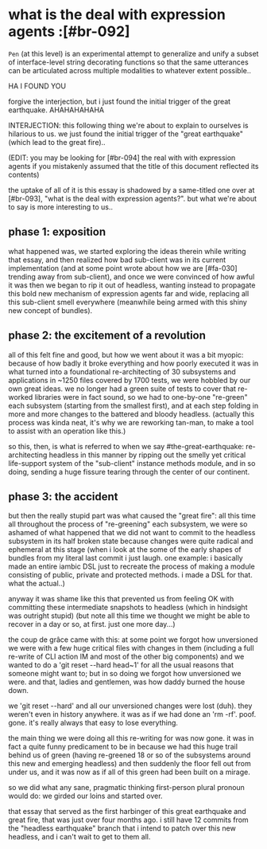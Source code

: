 # what is the deal with expression agents :[#br-092]

`Pen` (at this level) is an experimental attempt to generalize and unify a
subset of interface-level string decorating functions so that the same
utterances can be articulated across multiple modalities to whatever extent
possible..

HA I FOUND YOU

forgive the interjection, but i just found the initial trigger of the great
earthquake. AHAHAHAHAHA

INTERJECTION: this following thing we're about to explain to ourselves is
hilarious to us. we just found the initial trigger of the "great earthquake"
(which lead to the great fire)..

(EDIT: you may be looking for [#br-094] the real with with expression agents
if you mistakenly assumed that the title of this document reflected its
contents)

the uptake of all of it is this essay is shadowed by a same-titled one over
at [#br-093], "what is the deal with expression agents?". but what we're about
to say is more interesting to us..


## phase 1: exposition

what happened was, we started exploring the ideas therein while writing that
essay, and then realized how bad sub-client was in its current implementation
(and at some point wrote about how we are [#fa-030] trending away from
sub-client), and once we were convinced of how awful it was then we began to
rip it out of headless, wanting instead to propagate this bold new mechanism
of expression agents far and wide, replacing all this sub-client smell
everywhere (meanwhile being armed with this shiny new concept of bundles).


## phase 2: the excitement of a revolution

all of this felt fine and good, but how we went about it was a bit myopic:
because of how badly it broke everything and how poorly executed it was in
what turned into a foundational re-architecting of 30 subsystems and
applications in ~1250 files covered by 1700 tests, we were hobbled by our
own great ideas. we no longer had a green suite of tests to cover that
re-worked libraries were in fact sound, so we had to one-by-one "re-green"
each subsystem (starting from the smallest first), and at each step folding
in more and more changes to the battered and bloody headless. (actually
this process was kinda neat, it's why we are reworking tan-man, to make a
tool to assist with an operation like this.)

so this, then, is what is referred to when we say #the-great-earthquake:
re-architecting headless in this manner by ripping out the smelly yet critical
life-support system of the "sub-client" instance methods module, and in so
doing, sending a huge fissure tearing through the center of our continent.


## phase 3: the accident

but then the really stupid part was what caused the "great fire": all this
time all throughout the process of "re-greening" each subsystem, we were
so ashamed of what happened that we did not want to commit to the headless
subsystem in its half broken state because changes were quite radical and
ephemeral at this stage (when i look at the some of the early shapes of
bundles from my literal last commit i just laugh. one example: i basically
made an entire iambic DSL just to recreate the process of making a module
consisting of public, private and protected methods. i made a DSL for that.
what the actual..)

anyway it was shame like this that prevented us from feeling OK with
committing these intermediate snapshots to headless (which in hindsight was
outright stupid) (but note all this time we thought we might be able to
recover in a day or so, at first. just one more day...)

the coup de grâce came with this: at some point we forgot how unversioned we
were with a few huge critical files with changes in them (including a full
re-write of CLI action IM and most of the other big components) and we wanted
to do a 'git reset --hard head~1' for all the usual reasons that someone might
want to; but in so doing we forgot how unversioned we were. and that, ladies
and gentlemen, was how daddy burned the house down.

we 'git reset --hard' and all our unversioned changes were lost (duh). they
weren't even in history anywhere. it was as if we had done an 'rm -rf'. poof.
gone. it's really always that easy to lose everything.

the main thing we were doing all this re-writing for was now gone. it was
in fact a quite funny predicament to be in because we had this huge trail
behind us of green (having re-greened 18 or so of the subsystems around this
new and emerging headless) and then suddenly the floor fell out from under us,
and it was now as if all of this green had been built on a mirage.

so we did what any sane, pragmatic thinking first-person plural pronoun would
do: we girded our loins and started over.

that essay that served as the first harbinger of this great earthquake and
great fire, that was just over four months ago. i still have 12 commits
from the "headless earthquake" branch that i intend to patch over this new
headless, and i can't wait to get to them all.
